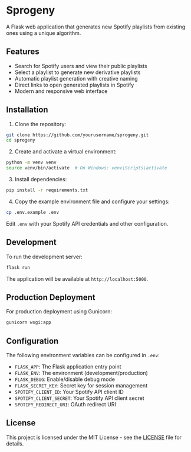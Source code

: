 # Sprogeny

A Flask web application that generates new Spotify playlists from existing ones using a unique algorithm.

## Features

- Search for Spotify users and view their public playlists
- Select a playlist to generate new derivative playlists
- Automatic playlist generation with creative naming
- Direct links to open generated playlists in Spotify
- Modern and responsive web interface

## Installation

1. Clone the repository:
```bash
git clone https://github.com/yourusername/sprogeny.git
cd sprogeny
```

2. Create and activate a virtual environment:
```bash
python -m venv venv
source venv/bin/activate  # On Windows: venv\Scripts\activate
```

3. Install dependencies:
```bash
pip install -r requirements.txt
```

4. Copy the example environment file and configure your settings:
```bash
cp .env.example .env
```
Edit `.env` with your Spotify API credentials and other configuration.

## Development

To run the development server:

```bash
flask run
```

The application will be available at `http://localhost:5000`.

## Production Deployment

For production deployment using Gunicorn:

```bash
gunicorn wsgi:app
```

## Configuration

The following environment variables can be configured in `.env`:

- `FLASK_APP`: The Flask application entry point
- `FLASK_ENV`: The environment (development/production)
- `FLASK_DEBUG`: Enable/disable debug mode
- `FLASK_SECRET_KEY`: Secret key for session management
- `SPOTIFY_CLIENT_ID`: Your Spotify API client ID
- `SPOTIFY_CLIENT_SECRET`: Your Spotify API client secret
- `SPOTIFY_REDIRECT_URI`: OAuth redirect URI

## License

This project is licensed under the MIT License - see the [LICENSE](LICENSE) file for details.
